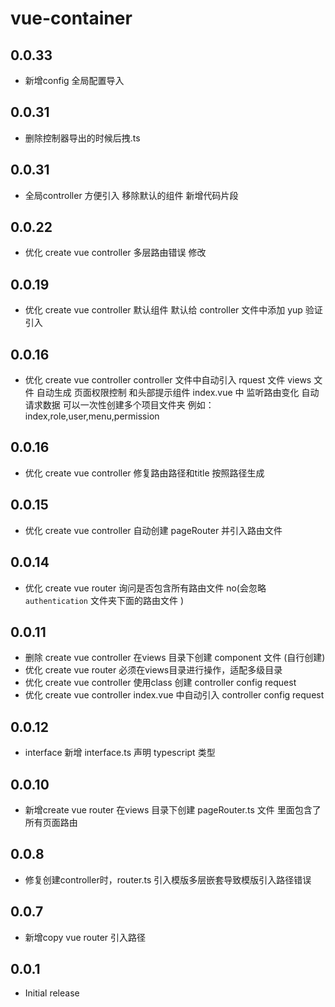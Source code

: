 # vue-container 
## 0.0.33
- 新增config 全局配置导入

## 0.0.31
- 删除控制器导出的时候后拽.ts

## 0.0.31
- 全局controller 方便引入
      移除默认的组件
      新增代码片段

## 0.0.22
- 优化 create vue controller 
      多层路由错误 修改
      

## 0.0.19
- 优化 create vue controller 
      默认组件
      默认给 controller 文件中添加 yup 验证引入
      



## 0.0.16
- 优化 create vue controller 
      controller 文件中自动引入 rquest 文件
      views 文件 自动生成 页面权限控制 和头部提示组件
      index.vue 中 监听路由变化 自动请求数据
      可以一次性创建多个项目文件夹 例如：index,role,user,menu,permission
      

## 0.0.16
- 优化 create vue controller 修复路由路径和title 按照路径生成

## 0.0.15
- 优化 create vue controller 自动创建 pageRouter 并引入路由文件

## 0.0.14
- 优化 create vue router 询问是否包含所有路由文件 no(会忽略 `authentication` 文件夹下面的路由文件 )

## 0.0.11
- 删除 create vue controller 在views 目录下创建 component 文件 (自行创建)
- 优化 create vue router 必须在views目录进行操作，适配多级目录
- 优化 create vue controller 使用class 创建 controller config request
- 优化 create vue controller index.vue 中自动引入 controller config request

## 0.0.12
- interface 新增 interface.ts 声明 typescript 类型

## 0.0.10
- 新增create vue router 在views 目录下创建 pageRouter.ts 文件 里面包含了所有页面路由

## 0.0.8
- 修复创建controller时，router.ts 引入模版多层嵌套导致模版引入路径错误

## 0.0.7
- 新增copy vue router 引入路径

## 0.0.1
- Initial release